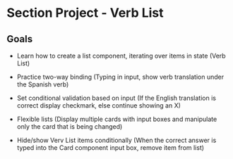 # Section Project - Verb List

## Goals

* Learn how to create a list component, iterating over items in state (Verb List)

* Practice two-way binding (Typing in input, show verb translation under the Spanish verb)

* Set conditional validation based on input (If the English translation is correct display checkmark, else continue showing an X)

* Flexible lists (Display multiple cards with input boxes and manipulate only the card that is being changed)

* Hide/show Verv List items conditionally (When the correct answer is typed into the Card component input box, remove item from list)


